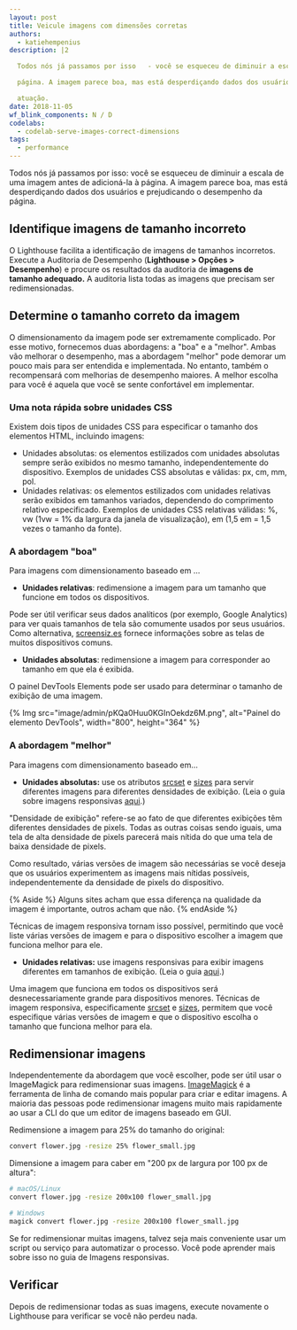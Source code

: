 ```yaml
---
layout: post
title: Veicule imagens com dimensões corretas
authors:
  - katiehempenius
description: |2

  Todos nós já passamos por isso   - você se esqueceu de diminuir a escala de uma imagem antes de adicioná-la ao

  página. A imagem parece boa, mas está desperdiçando dados dos usuários e prejudicando a página

  atuação.
date: 2018-11-05
wf_blink_components: N / D
codelabs:
  - codelab-serve-images-correct-dimensions
tags:
  - performance
---
```


Todos nós já passamos por isso: você se esqueceu de diminuir a escala de uma imagem antes de adicioná-la à página. A imagem parece boa, mas está desperdiçando dados dos usuários e prejudicando o desempenho da página.

## Identifique imagens de tamanho incorreto

O Lighthouse facilita a identificação de imagens de tamanhos incorretos. Execute a Auditoria de Desempenho (**Lighthouse &gt; Opções &gt; Desempenho**) e procure os resultados da auditoria de **imagens de tamanho adequado.** A auditoria lista todas as imagens que precisam ser redimensionadas.

## Determine o tamanho correto da imagem

O dimensionamento da imagem pode ser extremamente complicado. Por esse motivo, fornecemos duas abordagens: a "boa" e a "melhor". Ambas vão melhorar o desempenho, mas a abordagem "melhor" pode demorar um pouco mais para ser entendida e implementada. No entanto, também o recompensará com melhorias de desempenho maiores. A melhor escolha para você é aquela que você se sente confortável em implementar.

### Uma nota rápida sobre unidades CSS

Existem dois tipos de unidades CSS para especificar o tamanho dos elementos HTML, incluindo imagens:

- Unidades absolutas: os elementos estilizados com unidades absolutas sempre serão exibidos no mesmo tamanho, independentemente do dispositivo. Exemplos de unidades CSS absolutas e válidas: px, cm, mm, pol.
- Unidades relativas: os elementos estilizados com unidades relativas serão exibidos em tamanhos variados, dependendo do comprimento relativo especificado. Exemplos de unidades CSS relativas válidas: %, vw (1vw = 1% da largura da janela de visualização), em (1,5 em = 1,5 vezes o tamanho da fonte).

### A abordagem "boa"

Para imagens com dimensionamento baseado em …

- **Unidades relativas**: redimensione a imagem para um tamanho que funcione em todos os dispositivos.

Pode ser útil verificar seus dados analíticos (por exemplo, Google Analytics) para ver quais tamanhos de tela são comumente usados por seus usuários. Como alternativa, [screensiz.es](http://screensiz.es/) fornece informações sobre as telas de muitos dispositivos comuns.

- **Unidades absolutas**: redimensione a imagem para corresponder ao tamanho em que ela é exibida.

O painel DevTools Elements pode ser usado para determinar o tamanho de exibição de uma imagem.

{% Img src="image/admin/pKQa0Huu0KGInOekdz6M.png", alt="Painel do elemento DevTools", width="800", height="364" %}

### A abordagem "melhor"

Para imagens com dimensionamento baseado em…

- **Unidades absolutas:** use os atributos [srcset](https://developer.mozilla.org/docs/Web/HTML/Element/source#attr-srcset) e [sizes](https://developer.mozilla.org/docs/Web/HTML/Element/source#attr-sizes) para servir diferentes imagens para diferentes densidades de exibição. (Leia o guia sobre imagens responsivas [aqui](/serve-responsive-images).)

"Densidade de exibição" refere-se ao fato de que diferentes exibições têm diferentes densidades de pixels. Todas as outras coisas sendo iguais, uma tela de alta densidade de pixels parecerá mais nítida do que uma tela de baixa densidade de pixels.

Como resultado, várias versões de imagem são necessárias se você deseja que os usuários experimentem as imagens mais nítidas possíveis, independentemente da densidade de pixels do dispositivo.

{% Aside %} Alguns sites acham que essa diferença na qualidade da imagem é importante, outros acham que não. {% endAside %}

Técnicas de imagem responsiva tornam isso possível, permitindo que você liste várias versões de imagem e para o dispositivo escolher a imagem que funciona melhor para ele.

- **Unidades relativas:** use imagens responsivas para exibir imagens diferentes em tamanhos de exibição. (Leia o guia [aqui](/serve-responsive-images).)

Uma imagem que funciona em todos os dispositivos será desnecessariamente grande para dispositivos menores. Técnicas de imagem responsiva, especificamente [srcset](https://developer.mozilla.org/docs/Web/HTML/Element/source#attr-srcset%22) e [sizes](https://developer.mozilla.org/docs/Web/HTML/Element/source#attr-sizes), permitem que você especifique várias versões de imagem e que o dispositivo escolha o tamanho que funciona melhor para ela.

## Redimensionar imagens

Independentemente da abordagem que você escolher, pode ser útil usar o ImageMagick para redimensionar suas imagens. [ImageMagick](https://www.imagemagick.org/script/index.php) é a ferramenta de linha de comando mais popular para criar e editar imagens. A maioria das pessoas pode redimensionar imagens muito mais rapidamente ao usar a CLI do que um editor de imagens baseado em GUI.

Redimensione a imagem para 25% do tamanho do original:

```bash
convert flower.jpg -resize 25% flower_small.jpg
```

Dimensione a imagem para caber em "200 px de largura por 100 px de altura":

```bash
# macOS/Linux
convert flower.jpg -resize 200x100 flower_small.jpg

# Windows
magick convert flower.jpg -resize 200x100 flower_small.jpg
```

Se for redimensionar muitas imagens, talvez seja mais conveniente usar um script ou serviço para automatizar o processo. Você pode aprender mais sobre isso no guia de Imagens responsivas.

## Verificar

Depois de redimensionar todas as suas imagens, execute novamente o Lighthouse para verificar se você não perdeu nada.

